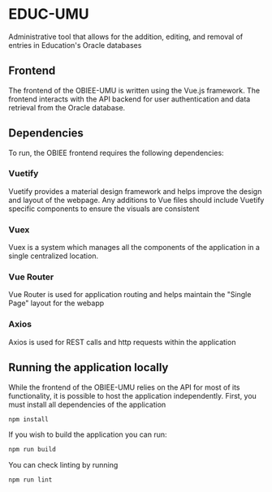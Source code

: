 # EDUC-UMU
Administrative tool that allows for the addition, editing, and removal of entries in Education's Oracle databases

## Frontend
The frontend of the OBIEE-UMU is written using the Vue.js framework. The frontend interacts with the API backend for user authentication and data retrieval from the Oracle database.

## Dependencies
To run, the OBIEE frontend requires the following dependencies:

### Vuetify
Vuetify provides a material design framework and helps improve the design and layout of the webpage. Any additions to Vue files should include Vuetify specific components to ensure the visuals are consistent

### Vuex
Vuex is a system which manages all the components of the application in a single centralized location.

### Vue Router
Vue Router is used for application routing and helps maintain the "Single Page" layout for the webapp

### Axios
Axios is used for REST calls and http requests within the application

## Running the application locally
While the frontend of the OBIEE-UMU relies on the API for most of its functionality, it is possible to host the application independently.
First, you must install all dependencies of the application
``` sh
npm install
```

If you wish to build the application you can run:
``` sh
npm run build
```

You can check linting by running
``` sh
npm run lint
```